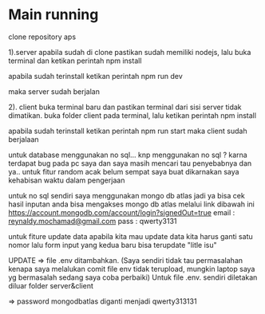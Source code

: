 # Main running

clone repository aps

1).server
apabila sudah di clone pastikan sudah memiliki nodejs,
lalu buka terminal dan ketikan perintah 
npm install

apabila sudah terinstall ketikan perintah 
npm run dev

maka server sudah berjalan

2). client
buka terminal baru dan pastikan terminal dari sisi server tidak dimatikan.
buka folder client pada terminal, lalu ketikan perintah 
npm install

apabila sudah terinstall ketikan perintah 
npm run start
maka client sudah berjalaan

untuk database menggunakan no sql...
knp menggunakan no sql ?
karna terdapat bug pada pc saya dan saya masih mencari tau penyebabnya dan ya..
untuk fitur random acak belum sempat saya buat dikarnakan saya kehabisan waktu dalam pengerjaan

untuk no sql sendiri saya menggunakan mongo db atlas
jadi ya bisa cek hasil inputan anda bisa mengakses mongo db atlas melalui link dibawah ini
https://account.mongodb.com/account/login?signedOut=true
email : reynaldy.mochamad@gmail.com
pass : qwerty3131

untuk fiture update data
apabila kita mau update data kita harus ganti satu nomor lalu form input yang kedua baru bisa terupdate
"litle isu"

UPDATE
=> file .env ditambahkan. (Saya sendiri tidak tau permasalahan kenapa saya melalukan comit file env tidak terupload, mungkin laptop saya yg bermasalah sedang saya coba perbaiki)
Untuk file .env. sendiri diletakan diluar folder server&client

=> password mongodbatlas diganti menjadi
qwerty313131

